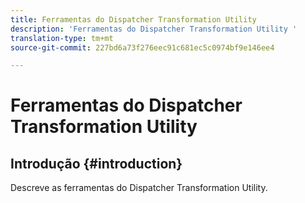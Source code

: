 ```yaml
---
title: Ferramentas do Dispatcher Transformation Utility
description: 'Ferramentas do Dispatcher Transformation Utility '
translation-type: tm+mt
source-git-commit: 227bd6a73f276eec91c681ec5c0974bf9e146ee4

---
```



# Ferramentas do Dispatcher Transformation Utility

## Introdução {#introduction}

Descreve as ferramentas do Dispatcher Transformation Utility.

